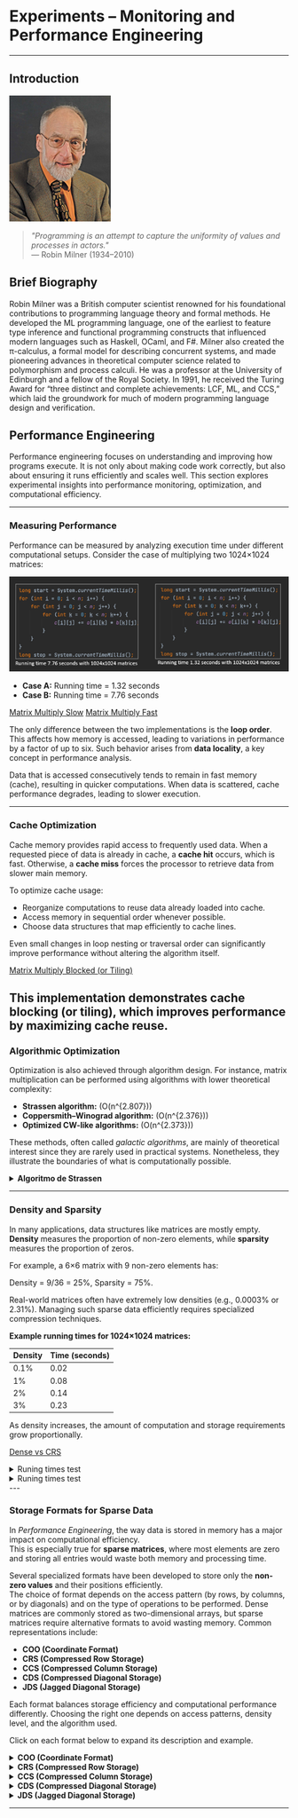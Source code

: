 # Experiments – Monitoring and Performance Engineering

---

## Introduction

![Robin Milner](RobinMilner.png "Robin Milner")

> *"Programming is an attempt to capture the uniformity of values and processes in actors."*  
> — Robin Milner (1934–2010)

## Brief Biography  

Robin Milner was a British computer scientist renowned for his foundational contributions to programming language theory and formal methods. He developed the ML programming language, one of the earliest to feature type inference and functional programming constructs that influenced modern languages such as Haskell, OCaml, and F#. Milner also created the π-calculus, a formal model for describing concurrent systems, and made pioneering advances in theoretical computer science related to polymorphism and process calculi. He was a professor at the University of Edinburgh and a fellow of the Royal Society. In 1991, he received the Turing Award for “three distinct and complete achievements: LCF, ML, and CCS,” which laid the groundwork for much of modern programming language design and verification.  

## Performance Engineering

Performance engineering focuses on understanding and improving how programs execute. It is not only about making code work correctly, but also about ensuring it runs efficiently and scales well. This section explores experimental insights into performance monitoring, optimization, and computational efficiency.

---

### Measuring Performance

Performance can be measured by analyzing execution time under different computational setups. Consider the case of multiplying two 1024×1024 matrices:

![Matrix Multiplication Examples](looporder.png "Matrix Multiplication Examples")

- **Case A:** Running time = 1.32 seconds  
- **Case B:** Running time = 7.76 seconds 

[Matrix Multiply Slow](../../files/Codes/MatrixMultiplySlow.java) 
[Matrix Multiply Fast](../../files/Codes/MatrixMultiplyFast.java)

The only difference between the two implementations is the **loop order**. This affects how memory is accessed, leading to variations in performance by a factor of up to six. Such behavior arises from **data locality**, a key concept in performance analysis.  

Data that is accessed consecutively tends to remain in fast memory (cache), resulting in quicker computations. When data is scattered, cache performance degrades, leading to slower execution.

---

### Cache Optimization

Cache memory provides rapid access to frequently used data. When a requested piece of data is already in cache, a **cache hit** occurs, which is fast. Otherwise, a **cache miss** forces the processor to retrieve data from slower main memory.

To optimize cache usage:  
- Reorganize computations to reuse data already loaded into cache.  
- Access memory in sequential order whenever possible.  
- Choose data structures that map efficiently to cache lines.  

Even small changes in loop nesting or traversal order can significantly improve performance without altering the algorithm itself.

[Matrix Multiply Blocked (or Tiling)](/Codes/MatrixMultiplyBlocked.java)  

This implementation demonstrates cache blocking (or tiling), which improves performance by maximizing cache reuse.
---

### Algorithmic Optimization

Optimization is also achieved through algorithm design. For instance, matrix multiplication can be performed using algorithms with lower theoretical complexity:

- **Strassen algorithm:** (O(n^{2.807}))  
- **Coppersmith–Winograd algorithm:** (O(n^{2.376}))  
- **Optimized CW-like algorithms:** (O(n^{2.373}))

These methods, often called *galactic algorithms*, are mainly of theoretical interest since they are rarely used in practical systems. Nonetheless, they illustrate the boundaries of what is computationally possible.

<details>
  <summary><strong>Algoritmo de Strassen</strong></summary>
  <h3>Contexto</h3>
  <p>
    La multiplicación clásica de dos matrices <em>A</em> y <em>B</em> de tamaño <em>n×n</em> requiere:
  </p>
  <pre><code>O(n^3)</code></pre>
  <p>
    operaciones (exactamente <code>n^3</code> multiplicaciones y <code>n^3 − n^2</code> sumas).
  </p>
  <p>
    Strassen demostró que no era necesario realizar tantas multiplicaciones y que se podía mejorar la complejidad algorítmica.
  </p>

  <h3>Idea básica del algoritmo</h3>
  <p>Para dos matrices <code>2×2</code>:</p>
  <pre><code>A = [[a, b],
     [c, d]]

B = [[e, f],
     [g, h]]</code></pre>

  <p>La multiplicación clásica necesita 8 multiplicaciones.</p>
  <p>Strassen descubrió una forma de calcular el producto usando solo 7 multiplicaciones (y más sumas/restas):</p>

  <pre><code>M1 = (a + d) (e + h)
M2 = (c + d) e
M3 = a (f − h)
M4 = d (g − e)
M5 = (a + b) h
M6 = (c − a) (e + f)
M7 = (b − d) (g + h)</code></pre>

  <p>Luego, el resultado <code>C = A × B</code> se obtiene como:</p>
  <pre><code>C11 = M1 + M4 − M5 + M7
C12 = M3 + M5
C21 = M2 + M4
C22 = M1 − M2 + M3 + M6</code></pre>

  <h3>Eficiencia</h3>
  <p>Si se aplica recursivamente a matrices grandes, dividiéndolas en submatrices, la complejidad pasa de:</p>
  <pre><code>O(n^3)  →  O(n^{log2(7)}) ≈ O(n^{2.81})</code></pre>
  <p>Esto fue un avance enorme, porque por primera vez se demostró que la multiplicación de matrices podía hacerse en menos de tiempo cúbico.</p>

  <h3>Implicaciones prácticas</h3>
  <ul>
    <li>Strassen es más rápido para matrices grandes, pero requiere más memoria.</li>
    <li>Introduce más operaciones de suma/resta, lo que puede aumentar los errores numéricos en cálculos con coma flotante.</li>
    <li>En la práctica, los algoritmos modernos (como Coppersmith–Winograd o algoritmos híbridos) solo aplican Strassen a partir de cierto tamaño de matriz.</li>
  </ul>

  <h3>Ejemplo numérico simple</h3>
  <p>
    Si multiplicas dos matrices <code>4×4</code>, puedes dividirlas en 8 submatrices
    <code>2×2</code> y aplicar Strassen recursivamente. De este modo, se reducen multiplicaciones,
    aunque aumentan las sumas.
  </p>
</details>

---

### Density and Sparsity

In many applications, data structures like matrices are mostly empty. **Density** measures the proportion of non-zero elements, while **sparsity** measures the proportion of zeros.

For example, a 6×6 matrix with 9 non-zero elements has:  

 Density = 9/36 = 25%,  Sparsity = 75%.

Real-world matrices often have extremely low densities (e.g., 0.0003% or 2.31%). Managing such sparse data efficiently requires specialized compression techniques.

**Example running times for 1024×1024 matrices:**

| Density | Time (seconds) |
|----------|----------------|
| 0.1%     | 0.02           |
| 1%       | 0.08           |
| 2%       | 0.14           |
| 3%       | 0.23           |

As density increases, the amount of computation and storage requirements grow proportionally.

[Dense vs CRS](/Codes/DenseVsCSRSquare.java)  

<details>
<summary> Runing times test</summary>
  <p><strong>Correction:</strong> The checksums are identical and the max error is 0 &rarr; both implementations compute the same result. <span class="pill">100%</span></p>

  <p><strong>Performance:</strong> With <code>n = 512</code> and density = <code>0.25</code> (25%), it’s normal for the <span class="tag">dense</span> version (0.013 s) to outperform the <span class="tag">sparse/CSR</span> one (0.031 s): at such densities, the overhead of managing indices and irregular memory accesses usually outweighs the savings from skipping zeros; sparse computation is typically <em>memory-bound</em> and suffers from poor cache locality, whereas the dense version makes better use of the hardware.</p>

  <p>The complexity of sparse operations scales with <code>nnz</code> (not with <code>n²</code>), but at 25% <code>nnz</code> is already large, so the benefit is diluted. In addition, <code>B*B</code> introduces <em>fill-in</em> (new non-zeros appear), so the product can be much less sparse than <code>B</code> and further worsen performance.</p>

  <h2>Rule of thumb</h2>
  <p>Sparse methods tend to win when the matrix is very sparse (≈10% or less, and often much less), and/or when <code>n</code> is large; otherwise, dense methods are usually faster.</p>

  <h2>What to test to “see” the crossover</h2>
  <ul>
    <li>Lower the density (e.g., 1%, 2%, 5%) and increase the size (<code>n ≥ 2000</code>).</li>
    <li>Repeat several iterations to warm up the JVM and take the best/median time.</li>
    <li>Confirm you’re using CSR with primitive arrays (avoid autoboxing/objects).</li>
    <li>If you compare against a highly optimized dense implementation (BLAS/Vector API), expect it to win even at fairly low densities.</li>
  </ul>

  <h2>Conclusion</h2>
  <p>Your output makes sense; at 25% and <code>n = 512</code>, it’s expected that the dense version is about 2–3× faster than the sparse one.</p>
</details>

<details>
<summary> Runing times test</summary>
<p>java DenseVsCSRSquare 1024 0.01 </p>
<p>java DenseVsCSRSquare 1024 0.001</p>
</details>
---

### Storage Formats for Sparse Data

In *Performance Engineering*, the way data is stored in memory has a major impact on computational efficiency.  
This is especially true for **sparse matrices**, where most elements are zero and storing all entries would waste both memory and processing time.

Several specialized formats have been developed to store only the **non-zero values** and their positions efficiently.  
The choice of format depends on the access pattern (by rows, by columns, or by diagonals) and on the type of operations to be performed.
Dense matrices are commonly stored as two-dimensional arrays, but sparse matrices require alternative formats to avoid wasting memory. Common representations include:

- **COO (Coordinate Format)**  
- **CRS (Compressed Row Storage)**  
- **CCS (Compressed Column Storage)**  
- **CDS (Compressed Diagonal Storage)**  
- **JDS (Jagged Diagonal Storage)**

Each format balances storage efficiency and computational performance differently. Choosing the right one depends on access patterns, density level, and the algorithm used.

Click on each format below to expand its description and example.

<details>
  <summary><strong>COO (Coordinate Format)</strong></summary>
  <div>
    <p>
      The <em>Coordinate (COO)</em> format stores each non-zero entry of a sparse matrix
      as an explicit triplet <code>(row, column, value)</code>.
    </p>
    <p><strong>Example: 4×4 matrix A</strong></p>
    <table border="1" cellpadding="6" cellspacing="0">
      <tbody>
        <tr><td>0</td><td>5</td><td>0</td><td>0</td></tr>
        <tr><td>0</td><td>0</td><td>8</td><td>0</td></tr>
        <tr><td>0</td><td>0</td><td>0</td><td>3</td></tr>
        <tr><td>1</td><td>0</td><td>0</td><td>0</td></tr>
      </tbody>
    </table>
    <p><strong>COO triplets (row, col, value)</strong></p>
    <table border="1" cellpadding="6" cellspacing="0">
      <thead>
        <tr><th>Row</th><th>Col</th><th>Value</th></tr>
      </thead>
      <tbody>
        <tr><td>0</td><td>1</td><td>5</td></tr>
        <tr><td>1</td><td>2</td><td>8</td></tr>
        <tr><td>2</td><td>3</td><td>3</td></tr>
        <tr><td>3</td><td>0</td><td>1</td></tr>
      </tbody>
    </table>
    <p><strong>Advantages</strong></p>
    <ul>
      <li>Very easy to construct and understand.</li>
      <li>Good for incremental matrix assembly.</li>
    </ul>
    <p><strong>Disadvantages</strong></p>
    <ul>
      <li>Poor for arithmetic or repeated access (needs scanning all triplets).</li>
      <li>Usually converted to CSR/CCS for fast computations.</li>
    </ul>
  </div>
</details>

<details>
  <summary><strong>CRS (Compressed Row Storage)</strong></summary>
  <div>
    <p>
      The <em>Compressed Row Storage (CRS)</em> format, also known as 
      <em>Compressed Sparse Row (CSR)</em>, stores only the non-zero values of the matrix
      row by row, together with their column indices and row pointers.
    </p>
    <p><strong>Example: 4×4 matrix A</strong></p>
    <table border="1" cellpadding="6" cellspacing="0">
      <tbody>
        <tr><td>0</td><td>5</td><td>0</td><td>0</td></tr>
        <tr><td>0</td><td>0</td><td>8</td><td>0</td></tr>
        <tr><td>0</td><td>0</td><td>0</td><td>3</td></tr>
        <tr><td>1</td><td>0</td><td>0</td><td>0</td></tr>
      </tbody>
    </table>
    <p><strong>CRS Representation</strong></p>
    <p>
      The matrix is represented using three arrays:
    </p>
    <ul>
      <li><code>values</code> → stores all non-zero elements row by row</li>
      <li><code>col_index</code> → stores the column index of each non-zero element</li>
      <li><code>row_ptr</code> → marks the starting index of each row in the <code>values</code> array</li>
    </ul>
    <table border="1" cellpadding="6" cellspacing="0">
      <thead>
        <tr><th>Array</th><th>Content</th><th>Description</th></tr>
      </thead>
      <tbody>
        <tr>
          <td><code>values</code></td>
          <td>[5, 8, 3, 1]</td>
          <td>Non-zero values in row order</td>
        </tr>
        <tr>
          <td><code>col_index</code></td>
          <td>[1, 2, 3, 0]</td>
          <td>Column indices of each value</td>
        </tr>
        <tr>
          <td><code>row_ptr</code></td>
          <td>[0, 1, 2, 3, 4]</td>
          <td>Start of each row in <code>values</code></td>
        </tr>
      </tbody>
    </table>
    <p><strong>How it works</strong></p>
    <p>
      Each pair (<code>values[k]</code>, <code>col_index[k]</code>) gives the value and column position 
      of a non-zero element. The array <code>row_ptr</code> shows where each row begins in <code>values</code>.
    </p>
    <p><strong>Advantages</strong></p>
    <ul>
      <li>Efficient for row-wise operations (e.g., matrix-vector multiplication).</li>
      <li>Compact memory usage for sparse matrices.</li>
    </ul>
    <p><strong>Disadvantages</strong></p>
    <ul>
      <li>Column access is slower (requires full row scan).</li>
      <li>More complex to modify dynamically.</li>
    </ul>
  </div>
</details>

<details>
  <summary><strong>CCS (Compressed Column Storage)</strong></summary>
  <div>
    <p>
      The <em>Compressed Column Storage (CCS)</em> format, also known as 
      <em>Compressed Sparse Column (CSC)</em>, is the column-oriented version of CRS.
      It stores all non-zero values column by column, together with their row indices
      and column pointers.
    </p>
    <p><strong>Example: 4×4 matrix A</strong></p>
    <table border="1" cellpadding="6" cellspacing="0">
      <tbody>
        <tr><td>0</td><td>5</td><td>0</td><td>0</td></tr>
        <tr><td>0</td><td>0</td><td>8</td><td>0</td></tr>
        <tr><td>0</td><td>0</td><td>0</td><td>3</td></tr>
        <tr><td>1</td><td>0</td><td>0</td><td>0</td></tr>
      </tbody>
    </table>
    <p><strong>CCS Representation</strong></p>
    <p>The matrix is represented using three arrays:</p>
    <ul>
      <li><code>values</code> → stores the non-zero elements column by column</li>
      <li><code>row_index</code> → stores the row index of each non-zero element</li>
      <li><code>col_ptr</code> → marks the starting index of each column in the <code>values</code> array</li>
    </ul>
    <table border="1" cellpadding="6" cellspacing="0">
      <thead>
        <tr><th>Array</th><th>Content</th><th>Description</th></tr>
      </thead>
      <tbody>
        <tr>
          <td><code>values</code></td>
          <td>[1, 5, 8, 3]</td>
          <td>Non-zero values in column order</td>
        </tr>
        <tr>
          <td><code>row_index</code></td>
          <td>[3, 0, 1, 2]</td>
          <td>Row indices corresponding to each value</td>
        </tr>
        <tr>
          <td><code>col_ptr</code></td>
          <td>[0, 1, 2, 3, 4]</td>
          <td>Start of each column in <code>values</code></td>
        </tr>
      </tbody>
    </table>
    <p><strong>How it works</strong></p>
    <p>
      Each pair (<code>values[k]</code>, <code>row_index[k]</code>) represents a non-zero entry,
      where <code>col_ptr</code> indicates the start of each column’s data.
      This structure is especially efficient for operations that proceed column by column.
    </p>
    <p><strong>Advantages</strong></p>
    <ul>
      <li>Efficient for column-wise operations and solving sparse linear systems.</li>
      <li>Compact and easy to convert from CRS (by transposing the matrix).</li>
    </ul>
    <p><strong>Disadvantages</strong></p>
    <ul>
      <li>Row access is slower (requires scanning the whole column).</li>
      <li>Not ideal for dynamic updates or incremental builds.</li>
    </ul>
  </div>
</details>

<details>
  <summary><strong>CDS (Compressed Diagonal Storage)</strong></summary>
  <div>
    <p>
      The <em>Compressed Diagonal Storage (CDS)</em> format (also called
      <em>Diagonal</em> or <em>Banded</em> storage) stores only the diagonals that contain
      non-zero elements. Each diagonal is identified by its <code>offset</code> 
      <code>k = col - row</code> (main diagonal <code>k = 0</code>, upper diagonals <code>k &gt; 0</code>, lower diagonals <code>k &lt; 0</code>).
    </p>
    <p><strong>Example: 5×5 matrix A (non-zeros on k = -1, 0, 1)</strong></p>
    <table border="1" cellpadding="6" cellspacing="0">
      <tbody>
        <tr><td>1</td><td>4</td><td>0</td><td>0</td><td>0</td></tr>
        <tr><td>2</td><td>5</td><td>7</td><td>0</td><td>0</td></tr>
        <tr><td>0</td><td>3</td><td>6</td><td>8</td><td>0</td></tr>
        <tr><td>0</td><td>0</td><td>9</td><td>7</td><td>1</td></tr>
        <tr><td>0</td><td>0</td><td>0</td><td>2</td><td>4</td></tr>
      </tbody>
    </table>
    <p><strong>Diagonal offsets</strong></p>
    <p>
      <code>diag_offsets = [-1, 0, 1]</code>
    </p>
    <p><strong>Compact diagonal data (per offset)</strong></p>
    <table border="1" cellpadding="6" cellspacing="0">
      <thead>
        <tr><th>k (offset)</th><th>Data (compact)</th><th>Length</th></tr>
      </thead>
      <tbody>
        <tr><td>-1</td><td>[2, 3, 9, 2]</td><td>4</td></tr>
        <tr><td> 0</td><td>[1, 5, 6, 7, 4]</td><td>5</td></tr>
        <tr><td>+1</td><td>[4, 7, 8, 1]</td><td>4</td></tr>
      </tbody>
    </table>
    <p><strong>Padded (aligned by column index, optional)</strong></p>
    <table border="1" cellpadding="6" cellspacing="0">
      <thead>
        <tr>
          <th>k</th><th>c=0</th><th>c=1</th><th>c=2</th><th>c=3</th><th>c=4</th>
        </tr>
      </thead>
      <tbody>
        <tr>
          <td>-1</td><td></td><td>2</td><td>3</td><td>9</td><td>2</td>
        </tr>
        <tr>
          <td> 0</td><td>1</td><td>5</td><td>6</td><td>7</td><td>4</td>
        </tr>
        <tr>
          <td>+1</td><td></td><td>4</td><td>7</td><td>8</td><td>1</td>
        </tr>
      </tbody>
    </table>
    <p><strong>How it works</strong></p>
    <ul>
      <li>Only selected diagonals are stored, identified by <code>diag_offsets</code>.</li>
      <li>Each diagonal is saved as a compact vector (optionally padded to length <code>n</code> for alignment).</li>
      <li>Multiplications and solves that access along diagonals benefit from locality and reduced storage.</li>
    </ul>
    <p><strong>Advantages</strong></p>
    <ul>
      <li>Excellent for <em>banded</em> matrices with small bandwidth (e.g., tridiagonal, pentadiagonal).</li>
      <li>Very compact and cache-friendly for near-diagonal sparsity patterns.</li>
      <li>Simplifies specialized algorithms (Thomas algorithm, banded solvers).</li>
    </ul>
    <p><strong>Disadvantages</strong></p>
    <ul>
      <li>Not suitable for general sparsity patterns (non-zeros far from diagonals).</li>
      <li>Number of stored diagonals must be known; adding arbitrary entries may require format changes.</li>
      <li>Conversions to/from CSR/CCS may be needed for generic sparse operations.</li>
    </ul>
  </div>
</details>

<details>
  <summary><strong>JDS (Jagged Diagonal Storage)</strong></summary>
  <div>
    <p>
      The <em>Jagged Diagonal Storage (JDS)</em> format is a variant of the diagonal approach
      that reorganizes the matrix rows according to the number of non-zero elements
      they contain. Rows with more non-zeros appear first, producing “jagged” diagonals
      of decreasing length.
    </p>
    <p>
      The goal of JDS is to improve cache efficiency and enable vectorization 
      in matrix-vector multiplications, especially on vector or SIMD architectures.
    </p>
    <p><strong>Example: 5×5 matrix A</strong></p>
    <table border="1" cellpadding="6" cellspacing="0">
      <tbody>
        <tr><td>0</td><td>5</td><td>0</td><td>0</td><td>0</td></tr>
        <tr><td>1</td><td>0</td><td>8</td><td>0</td><td>0</td></tr>
        <tr><td>2</td><td>0</td><td>0</td><td>3</td><td>0</td></tr>
        <tr><td>0</td><td>0</td><td>0</td><td>0</td><td>4</td></tr>
        <tr><td>7</td><td>0</td><td>0</td><td>0</td><td>0</td></tr>
      </tbody>
    </table>
    <p><strong>Step 1: Count non-zeros per row</strong></p>
    <table border="1" cellpadding="6" cellspacing="0">
      <thead>
        <tr><th>Row</th><th>Non-zeros</th></tr>
      </thead>
      <tbody>
        <tr><td>0</td><td>1</td></tr>
        <tr><td>1</td><td>2</td></tr>
        <tr><td>2</td><td>2</td></tr>
        <tr><td>3</td><td>1</td></tr>
        <tr><td>4</td><td>1</td></tr>
      </tbody>
    </table>
    <p><strong>Step 2: Reorder rows (descending by non-zeros)</strong></p>
    <p>
      New row order → [1, 2, 0, 3, 4]
    </p>
    <p><strong>Step 3: Build jagged diagonals</strong></p>
    <table border="1" cellpadding="6" cellspacing="0">
      <thead>
        <tr><th>Diagonal</th><th>Values</th><th>Column Indices</th></tr>
      </thead>
      <tbody>
        <tr><td>0</td><td>[1, 2, 0, 0, 7]</td><td>[0, 0, 1, 3, 4]</td></tr>
        <tr><td>1</td><td>[8, 3, 5, 4]</td><td>[2, 3, 1, 4]</td></tr>
      </tbody>
    </table>
    <p><strong>Additional arrays:</strong></p>
    <ul>
      <li><code>perm</code> → stores the row permutation [1, 2, 0, 3, 4]</li>
      <li><code>jd_ptr</code> → starting index of each jagged diagonal [0, 5, 9]</li>
      <li><code>col_index</code> → flattened list of all column indices [0,0,1,3,4,2,3,1,4]</li>
      <li><code>values</code> → flattened list of all non-zero values [1,2,0,0,7,8,3,5,4]</li>
    </ul>
    <p><strong>How it works</strong></p>
    <ul>
      <li>Rows are sorted by decreasing number of non-zero elements.</li>
      <li>Each “diagonal” stores one element per row, resulting in irregular (jagged) lengths.</li>
      <li>Access is highly sequential, optimizing vector and GPU execution.</li>
    </ul>
    <p><strong>Advantages</strong></p>
    <ul>
      <li>Optimized for vectorized matrix-vector multiplication.</li>
      <li>Improves cache usage due to data locality in flattened arrays.</li>
      <li>Good for hardware with SIMD or streaming access patterns.</li>
    </ul>
    <p><strong>Disadvantages</strong></p>
    <ul>
      <li>More complex to build and interpret than CSR/COO.</li>
      <li>Less efficient for random access or element updates.</li>
      <li>Row order must be stored separately for reconstruction.</li>
    </ul>
  </div>
</details>

---



